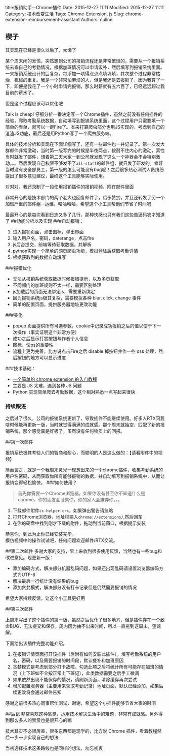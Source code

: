 title:报销助手--Chrome插件 
Date: 2015-12-27 11:11
Modified: 2015-12-27 11:11
Category: 技术改变生活 
Tags: Chrome-Extension, js
Slug: chrome-extension-reimbursement-assistant 
Authors: nullne 
## 楔子
其实现在已经是很久以后了，太懒了

某个周末闲的发慌，突然想到公司的报销流程还是非常繁琐的，需要从一个报销系统去查自己的考勤情况，根据加班情况可以申请饭补，然后填写到报销系统里面。一来报销系统设计的巨复杂，每添加一项得点点点填填填，其次整个过程非常枯燥，机械的重复。我是一个非常怕麻烦的人，但是我还是去报销了，因为我算了一下，即便是我花了一个小时申请完报销，那么时薪就有五六百了，已经远远超过我目前的薪水了。

但是这个过程应该可以优化吧

Talk is cheap! 仔细分析一番决定写一个Chrome插件，虽然之前没有任何插件的经验，爬取考勤系统数据，自动填写到报销系统里面，这个过程用户只需要填一个简单的表单，就可以一键Fire了。本来打算爬虫部分也用JS实现的，考虑到自己的渣渣JS功底，最后还是用Python写了一个爬虫服务端。


具体的技术分析和实现在下面详细写了，还有一些邮件也一并记录了。第一次发大群邮件非常激动，当时第一版写完的时候是半夜两点，按耐不住内心的激动，索性当时就发了邮件，想着第二天大家一到公司就发现了这么一个神器会不会特别激动。。。然后发现自己权限不够发不了`all-staff`的邮件组，就只发了研发的。幸好当时没有发全部员工，第一版的怎么可能没有bug呢！之后很多热心测试人员纷纷提出了很多意见建议，最终这个工具能够实际使用。

对对对，我还录制了一段使用报销插件的报销视频，附在邮件里面

非常开心的是技术部门的两个老大也回复邮件了，给予赞赏，并且还转发了另一个加班严重的邮件组--运维，哈哈哈哈，希望这个小工具帮他们节省了时间吧

最最开心的是每次看到日志又多了几行，那种快感也只有我们这些苦逼码农才知道了
##功能分析以及实现
###自动报销：

 1. 进入报销页面，点击图标，弹出界面
 2. 输入用户名，密码，daterange，点击fire
 3. js后台提交，前端等待获取数据，并解析
 4. python实现一个简单的网页爬虫功能，模拟登陆后获取考勤详情
 5. 根据获取到的数据自动填写 

 
 
###报错优化
- 无法从报销系统获取数据时候报错提示，以及多页获取
- 不同部门的加班规则不太一样，需要区别处理
- js加载后的页面无法绑定js，需要重新绑定
- 因为报销系统js极其复杂，需要模拟各种 blur, click, change 事件
- 简单的配置页面，提供服务器地址更改功能


###美化
- popup 页面提供所有可选参数，cookie中记录成功报销之后的值以便于下一次操作（事实证明这个非常方便）
- 成功之后显示打赏按钮与作者个人信息
- 图标，论ps的重要性
- 流程上更为完善，比方说点击Fire之后 disable 掉按钮并作一些 css 处理，然后按钮的地方可以显示进度
 
 
###技术基础：  
- [一个简单的 chrome extension 的入门教程](https://robots.thoughtbot.com/how-to-make-a-chrome-extension)
- 主要是 JS 太难，遇到各种 JS 问题
- Python 实现简单爬去考勤数据，这个相对熟悉一点写起来很快

### 持续跟进
之后过了很久，公司的报销系统更新了，导致插件不能继续使用。好多人RTX问我啥时候能再更新一版，当时就觉得满满的成就感。那个周末就抽空，匹配了新的报销系统，那个感觉真是好极了，虽然没有任何物质上的回报。


##第一次邮件

报销系统极其考验人们的智商和耐心，而聪明的人是这么做的：【请看附件中的视频】

简而言之，就是一个我周末灵光一现想出来的一个chrome插件，收集考勤系统的用户名密码，从而获取你所有能够报销的数据，并自动填写到报销系统中，从而让报销变得轻松愉快。
###如何使用？
> 首先你需要一个Chrome浏览器，如果你没有甚至你不知道什么是chrome，你的朋友会耻笑你，你的家人会嫌弃你。。。  

1. 下载邮件附件`cc-helper.crx`，如果弹出警告请忽略
2. 打开Chrome浏览器，地址栏输入`chrome://extensions/`,然后回车
3. 在你的硬盘中找到刚才下载的附件，拖动到当前窗口，根据提示安装

恭喜你，到此为止你已经安装完毕。  
模仿视频中的操作试试吧，任何问题欢迎邮件/RTX交流。



##第二次邮件
多谢大家的支持，早上来收到很多使用反馈，当然也有一些bug和改进意见。现更新一版：
  
- 添加编码方式，解决部分机器乱码问题，如果还出现乱码请设置浏览器编码方式为UTF-8
- 解决最后一行统计没有结果的bug
- 添加贪婪模式，解决部分没有打卡记录但是仍然需要报销的情况

希望大家持续反馈，让这个小工具更好用

##第三次邮件

上周末写出了这个插件的第一版，虽然之后优化了很多地方，但是插件存在一个致命BUG，无法提交和保存。周内因为抽不出来时间，所以一直拖到这周末，望谅解。


下面给出该插件完整功能介绍。  
1. 在报销详情页面打开该插件（后附有如何安装此插件），填写考勤系统的用户名，密码，以及需要报销的时间段，默认餐补和加班原因  
2. 贪婪模式是考虑到部分打卡故障，勾选此项之后将统计所有可能存在加班的情况（上下班如不全按正常上下班记），此类数据需要之后手工微调  
3. 如果依然出现不能保存的情况，请刷新页面，清除缓存再次尝试  
4. 增加配置服务器（主要用来获取考勤记录）地址页面，默认已经添加，如果后续更改将会通过邮件告知


感谢之前很多热心同事帮忙测试，谢谢，希望这个小插件能够节省大家的时间

##后记
非常喜欢这种感觉，运用技术解决生活中的难题，非常有成就感。另外得到那么多人的赞赏也是很开心的嘛

技术其实不必很厉害，很多东西都是现学的，比方说 Chrome 插件，看着教程然后一步一步实现自己的想法

当初选择技术这条路线也是同样的想法，勿忘初衷
